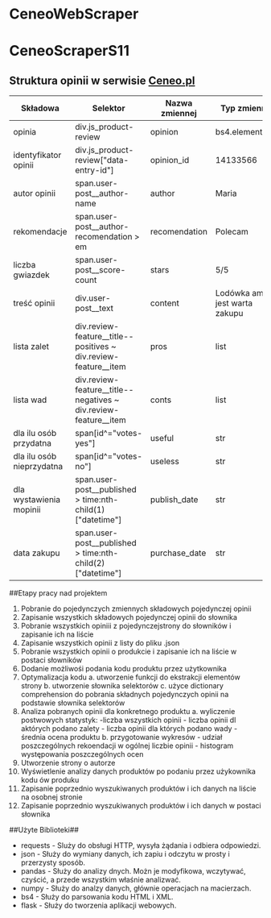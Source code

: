 # CeneoWebScraper
# CeneoScraperS11

## Struktura opinii w serwisie [Ceneo.pl](https:///www.ceneo.pl/)

|Składowa|Selektor|Nazwa zmiennej|Typ zmiennej|
|--------|--------|--------------|------------|
|opinia|div.js_product-review|opinion|bs4.element.Tag|
|identyfikator opinii|div.js_product-review\["data-entry-id"\]|opinion_id|14133566|str|
|autor opinii|span.user-post__author-name|author|Maria|str|
|rekomendacje|span.user-post__author-recomendation  > em|recomendation|Polecam|str|
|liczba gwiazdek|span.user-post__score-count|stars|5/5|str|
|treść opinii|div.user-post__text|content|Lodówka amica jest warta zakupu|str|
|lista zalet|div.review-feature__title--positives ~ div.review-feature__item |pros|list|
|lista wad|div.review-feature__title--negatives ~ div.review-feature__item|conts|list|
|dla ilu osób przydatna|span[id^="votes-yes"]|useful|str|
|dla ilu osób nieprzydatna|span[id^="votes-no"]|useless|str|
|dla wystawienia mopinii|span.user-post__published > time:nth-child(1)["datetime"]|publish_date|str|
|data zakupu|span.user-post__published > time:nth-child(2)["datetime"]|purchase_date|str|

##Etapy pracy nad projektem
1. Pobranie do pojedynczych zmiennych składowych pojedynczej opinii
2. Zapisanie wszystkich składowych pojedynczej opinii do słownika
3. Pobranie wszystkich opiniii z pojedynczejstrony do słowników i zapisanie ich na liście
4. Zapisanie wszystkich opinii z listy do pliku .json
5. Pobranie wszystkich opinii o produkcie i zapisanie ich na liście w postaci słowników
6. Dodanie możliwośi podania kodu produktu przez użytkownika
7. Optymalizacja kodu
    a. utworzenie funkcji do ekstrakcji elementów strony
    b. utworzenie słownika selektorów
    c. użyce dictionary comprehension do pobrania składnych pojedynczych opinii na podstawie słownika selektorów 
8. Analiza pobranych opinii dla konkretnego produktu
    a. wyliczenie postwowych statystyk: 
        -liczba wszystkich opinii
        - liczba opinii dl aktórych podano zalety
        - liczba opinii dla których podano wady
        - średnia ocena produktu
    b. przygotowanie wykresów
        - udział poszczególnych rekoendacji w ogólnej liczbie opinii
        - histogram występowania poszczególnych ocen
9. Utworzenie strony o autorze
10. Wyświetlenie analizy danych produktów po podaniu przez użykownika kodu ów produku
11. Zapisanie poprzednio wyszukiwanych produktów i ich danych na liście na osobnej stronie
12. Zapisanie poprzednio wyszukiwanych produktów i ich danych w  postaci słownika



##Użyte Biblioteki##
- requests - Sluży do obsługi HTTP, wysyła żądania i odbiera odpowiedzi.
- json - Służy do wymiany danych, ich zapiu i odczytu w prosty i przerzysty sposób.
- pandas - Służy do analizy dnych. Możn je modyfikowa, wczytywać, czyścić, a przede wszystkim właśnie analizwać.
- numpy - Służy do analzy danych, głównie operacjach na macierzach.
- bs4 - Służy do parsowania kodu HTML i XML.
- flask - Służy do tworzenia aplikacji webowych.
